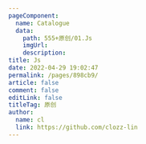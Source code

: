 ```yaml
---
pageComponent:
  name: Catalogue
  data:
    path: 555+原创/01.Js
    imgUrl: 
    description: 
title: Js
date: 2022-04-29 19:02:47
permalink: /pages/898cb9/
article: false
comment: false
editLink: false
titleTag: 原创
author:
  name: cl
  link: https://github.com/clozz-lin
---
```

